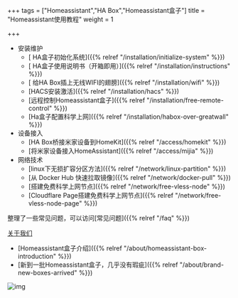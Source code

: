+++
tags = ["Homeassistant","HA Box","Homeassistant盒子"]
title = "Homeassistant使用教程"
weight = 1

+++



- 安装维护
  - [ HA盒子初始化系统]({{% relref "/installation/initialize-system" %}})
  - [ HA盒子使用说明书（开箱即用）]({{% relref "/installation/instructions" %}})
  - [ 给HA Box插上无线WIFI的翅膀]({{% relref "/installation/wifi" %}})
  - [HACS安装激活]({{% relref "/installation/hacs" %}})
  - [远程控制Homeassistant盒子]({{% relref "/installation/free-remote-control" %}})
  - [Ha盒子配置科学上网]({{% relref "/installation/habox-over-greatwall" %}})
- 设备接入
  - [HA Box桥接米家设备到HomeKit]({{% relref "/access/homekit" %}})
  - [将米家设备接入HomeAssistant]({{% relref "/access/mijia" %}})
- 网络技术
  - [linux下无损扩容分区方法]({{% relref "/network/linux-partition" %}})
  - [从 Docker Hub 快速拉取镜像]({{% relref "/network/docker-pull" %}})
  - [搭建免费科学上网节点]({{% relref "/network/free-vless-node" %}})
  - [Cloudflare Page搭建免费科学上网节点]({{% relref "/network/free-vless-node-page" %}})

整理了一些常见问题，可以访问[常见问题]({{% relref "/faq" %}})

[关于我们](https://www.ha-box.xyz/about/index.html)

- [Homeassistant盒子介绍]({{% relref "/about/homeassistant-box-introduction" %}})
- [新到一批Homeassistant盒子，几乎没有瑕疵]({{% relref "/about/brand-new-boxes-arrived" %}})



![img](https://pic.456766.xyz/typora/qrcode_1733795762228-574x1024.png)
